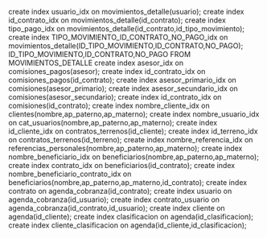create index usuario_idx on movimientos_detalle(usuario);
create index id_contrato_idx on movimientos_detalle(id_contrato);
create index tipo_pago_idx on movimientos_detalle(id_contrato,id_tipo_movimiento);
create index TIPO_MOVIMIENTO_ID_CONTRATO_NO_PAGO_idx on movimientos_detalle(ID_TIPO_MOVIMIENTO,ID_CONTRATO,NO_PAGO);
ID_TIPO_MOVIMIENTO,ID_CONTRATO,NO_PAGO FROM MOVIMIENTOS_DETALLE
create index asesor_idx on comisiones_pagos(asesor);
create index id_contrato_idx on comisiones_pagos(id_contrato);
create index asesor_primario_idx on comisiones(asesor_primario);
create index asesor_secundario_idx on comisiones(asesor_secundario);
create index id_contrato_idx on comisiones(id_contrato);
create index nombre_cliente_idx on clientes(nombre,ap_paterno,ap_materno);
create index nombre_usuario_idx on cat_usuarios(nombre,ap_paterno,ap_materno);
create index id_cliente_idx on contratos_terrenos(id_cliente);
create index id_terreno_idx on contratos_terrenos(id_terreno);
create index nombre_referencia_idx on referencias_personales(nombre,ap_paterno,ap_materno);
create index nombre_beneficiario_idx on beneficiarios(nombre,ap_paterno,ap_materno);
create index contrato_idx on beneficiarios(id_contrato);
create index nombre_beneficiario_contrato_idx on beneficiarios(nombre,ap_paterno,ap_materno,id_contrato);
create index contrato on agenda_cobranza(id_contrato);
create index usuario on agenda_cobranza(id_usuario);
create index contrato_usuario on agenda_cobranza(id_contrato,id_usuario);
create index cliente on agenda(id_cliente);
create index clasificacion on agenda(id_clasificacion);
create index cliente_clasificacion on agenda(id_cliente,id_clasificacion);

